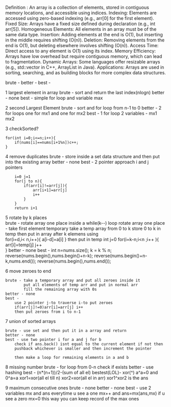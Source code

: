 Definition : An array is a collection of elements, stored in contiguous memory locations, and accessible using indices.
Indexing: Elements are accessed using zero-based indexing (e.g., arr[0] for the first element).
Fixed Size: Arrays have a fixed size defined during declaration (e.g., int arr[5]).
Homogeneous Elements: All elements in an array must be of the same data type.
Insertion: Adding elements at the end is O(1), but inserting in the middle requires shifting (O(n)).
Deletion: Removing elements from the end is O(1), but deleting elsewhere involves shifting (O(n)).
Access Time: Direct access to any element is O(1) using its index.
Memory Efficiency: Arrays have low overhead but require contiguous memory, which can lead to fragmentation.
Dynamic Arrays: Some languages offer resizable arrays (e.g., std::vector in C++, ArrayList in Java).
Applications: Arrays are used in sorting, searching, and as building blocks for more complex data structures.

brute - 
better - 
best - 

1 largest element in array
    brute - sort and return the last index(nlogn)
    better - none
    best - simple for loop and variable max

2 second Largest Element 
    brute - sort and for loop from n-1 to 0 
    better - 2 for loops one for mx1 and one for mx2
    best - 1 for loop 
           2 variables - mx1 mx2

3 checkSorted?

    for(int i=0;i<=n;i++){
        if(nums[i]==nums[i+1%n])c++;
    }

4 remove duplicates
    brute - store inside a set data structure and then put into the existing array
    better - none
    best - 2 pointer approach
        i and j pointers

        i=0 j=1
        for(j to n){
            if(arr[i]!=arr[j]){
                arr[i+1]=arr[j]
                i++
            }
        }
        return i+1
        
5 rotate by k places      
    brute - rotate array one place inside a while(k--) loop
                rotate array one place - take first element temporary
            take a temp array from 0 to k
            store 0 to k in temp 
            then put in array after k elemens using    
                for(i=d,i< n,i++){
                    a[i-d]=a[i]
                }
            then put in temp 
            int j=0
            for(i=k-n;i<n ;i++ ){
                arr[i]=temp[j]
                j++  
            }
    better - none
    best -
        int n=nums.size();
        k = k % n; 
        reverse(nums.begin(),nums.begin()+n-k);
        reverse(nums.begin()+n-k,nums.end());
        reverse(nums.begin(),nums.end());

6 move zeroes to end

    brute - take a temporary array and put all zeroes inside it
            put all elements of temp arr and put in normal arr
            fill the remaining array with 0s
    better - none
    best - 
        use 2 pointer j-to traverse i-to put zeroes
        if(arr[j]!=0)arr[i]=arr[j] i++
        then put zeroes from i to n-1

7 union of sorted arrays
    
    brute - use set and then put it in a array and return
    better - none
    best - use two pointer i for a and j for b
        check if ans.back() isnt equal to the current element if not then
        pushback whichever is smaller and then increment the pointer

        then make a loop for remaining elements in a and b 

8 missing number
    brute - for loop from 0-n
        check if exists
    better - use hashing
    best - (n*(n+1))/2-(sum of all el)
    bestest(LOL)- 
        xor(^)
        a^a=0 and 0^a=a
        xor1=xor(all el till n)
        xor2=xor(all el in arr)
        xor1^xor2 is the ans

9 maximum consecutive ones
    brute - none
    better - none
    best - use 2 variables mx and ans
            everytime u see a one mx++ and ans=mx(ans,mx)
            if u see a zero mx=0
            this way you can keep record of the max ones